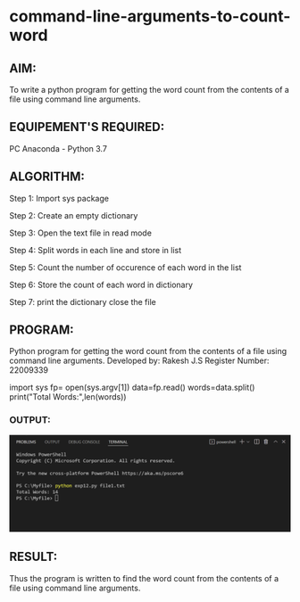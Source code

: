 # command-line-arguments-to-count-word
## AIM:
To write a python program for getting the word count from the contents of a file using command line arguments.
## EQUIPEMENT'S REQUIRED: 
PC
Anaconda - Python 3.7
## ALGORITHM: 

Step 1:
Import sys package

Step 2:
Create an empty dictionary

Step 3:
Open the text file in read mode

Step 4:
Split words in each line and store in list

Step 5:
Count the number of occurence of each word in the list

Step 6:
Store the count of each word in dictionary

Step 7:
print the dictionary close the file

## PROGRAM:

Python program for getting the word count from the contents of a file using command line arguments.
Developed by:  Rakesh J.S
Register Number: 22009339

import sys
fp= open(sys.argv[1])
data=fp.read()
words=data.split()
print("Total Words:",len(words))

### OUTPUT:
![eig](5.png)

## RESULT:
Thus the program is written to find the word count from the contents of a file using command line arguments.
